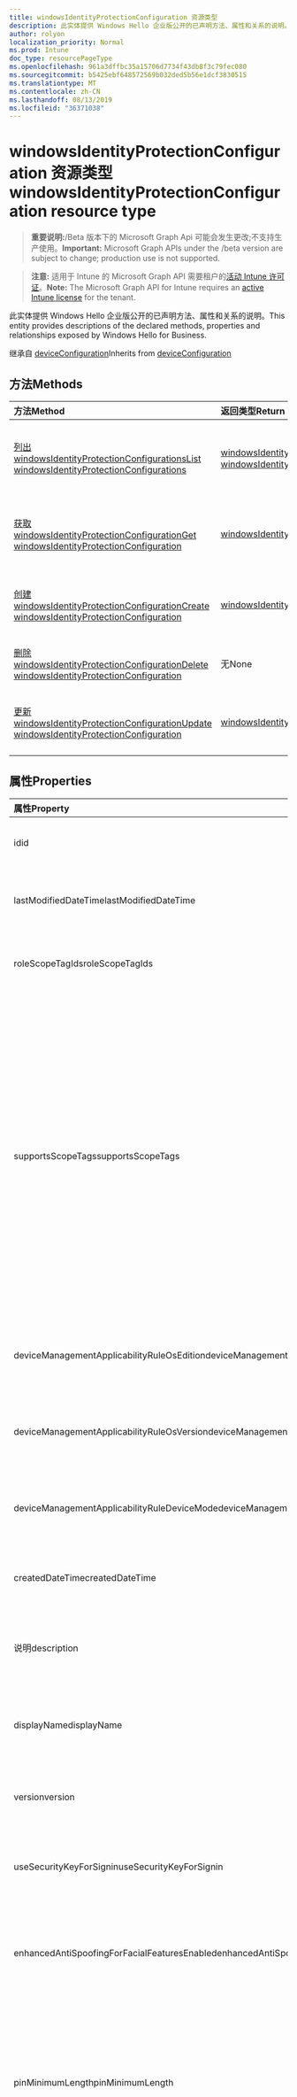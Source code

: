 ```yaml
---
title: windowsIdentityProtectionConfiguration 资源类型
description: 此实体提供 Windows Hello 企业版公开的已声明方法、属性和关系的说明。
author: rolyon
localization_priority: Normal
ms.prod: Intune
doc_type: resourcePageType
ms.openlocfilehash: 961a3dffbc35a15706d7734f43db8f3c79fec080
ms.sourcegitcommit: b5425ebf648572569b032ded5b56e1dcf3830515
ms.translationtype: MT
ms.contentlocale: zh-CN
ms.lasthandoff: 08/13/2019
ms.locfileid: "36371038"
---
```

# <a name="windowsidentityprotectionconfiguration-resource-type"></a><span data-ttu-id="36f43-103">windowsIdentityProtectionConfiguration 资源类型</span><span class="sxs-lookup"><span data-stu-id="36f43-103">windowsIdentityProtectionConfiguration resource type</span></span>

> <span data-ttu-id="36f43-104">**重要说明:**/Beta 版本下的 Microsoft Graph Api 可能会发生更改;不支持生产使用。</span><span class="sxs-lookup"><span data-stu-id="36f43-104">**Important:** Microsoft Graph APIs under the /beta version are subject to change; production use is not supported.</span></span>

> <span data-ttu-id="36f43-105">**注意:** 适用于 Intune 的 Microsoft Graph API 需要租户的[活动 Intune 许可证](https://go.microsoft.com/fwlink/?linkid=839381)。</span><span class="sxs-lookup"><span data-stu-id="36f43-105">**Note:** The Microsoft Graph API for Intune requires an [active Intune license](https://go.microsoft.com/fwlink/?linkid=839381) for the tenant.</span></span>

<span data-ttu-id="36f43-106">此实体提供 Windows Hello 企业版公开的已声明方法、属性和关系的说明。</span><span class="sxs-lookup"><span data-stu-id="36f43-106">This entity provides descriptions of the declared methods, properties and relationships exposed by Windows Hello for Business.</span></span>


<span data-ttu-id="36f43-107">继承自 [deviceConfiguration](../resources/intune-deviceconfig-deviceconfiguration.md)</span><span class="sxs-lookup"><span data-stu-id="36f43-107">Inherits from [deviceConfiguration](../resources/intune-deviceconfig-deviceconfiguration.md)</span></span>

## <a name="methods"></a><span data-ttu-id="36f43-108">方法</span><span class="sxs-lookup"><span data-stu-id="36f43-108">Methods</span></span>
|<span data-ttu-id="36f43-109">方法</span><span class="sxs-lookup"><span data-stu-id="36f43-109">Method</span></span>|<span data-ttu-id="36f43-110">返回类型</span><span class="sxs-lookup"><span data-stu-id="36f43-110">Return Type</span></span>|<span data-ttu-id="36f43-111">说明</span><span class="sxs-lookup"><span data-stu-id="36f43-111">Description</span></span>|
|:---|:---|:---|
|[<span data-ttu-id="36f43-112">列出 windowsIdentityProtectionConfigurations</span><span class="sxs-lookup"><span data-stu-id="36f43-112">List windowsIdentityProtectionConfigurations</span></span>](../api/intune-deviceconfig-windowsidentityprotectionconfiguration-list.md)|<span data-ttu-id="36f43-113">[windowsIdentityProtectionConfiguration](../resources/intune-deviceconfig-windowsidentityprotectionconfiguration.md)集合</span><span class="sxs-lookup"><span data-stu-id="36f43-113">[windowsIdentityProtectionConfiguration](../resources/intune-deviceconfig-windowsidentityprotectionconfiguration.md) collection</span></span>|<span data-ttu-id="36f43-114">列出[windowsIdentityProtectionConfiguration](../resources/intune-deviceconfig-windowsidentityprotectionconfiguration.md)对象的属性和关系。</span><span class="sxs-lookup"><span data-stu-id="36f43-114">List properties and relationships of the [windowsIdentityProtectionConfiguration](../resources/intune-deviceconfig-windowsidentityprotectionconfiguration.md) objects.</span></span>|
|[<span data-ttu-id="36f43-115">获取 windowsIdentityProtectionConfiguration</span><span class="sxs-lookup"><span data-stu-id="36f43-115">Get windowsIdentityProtectionConfiguration</span></span>](../api/intune-deviceconfig-windowsidentityprotectionconfiguration-get.md)|[<span data-ttu-id="36f43-116">windowsIdentityProtectionConfiguration</span><span class="sxs-lookup"><span data-stu-id="36f43-116">windowsIdentityProtectionConfiguration</span></span>](../resources/intune-deviceconfig-windowsidentityprotectionconfiguration.md)|<span data-ttu-id="36f43-117">读取[windowsIdentityProtectionConfiguration](../resources/intune-deviceconfig-windowsidentityprotectionconfiguration.md)对象的属性和关系。</span><span class="sxs-lookup"><span data-stu-id="36f43-117">Read properties and relationships of the [windowsIdentityProtectionConfiguration](../resources/intune-deviceconfig-windowsidentityprotectionconfiguration.md) object.</span></span>|
|[<span data-ttu-id="36f43-118">创建 windowsIdentityProtectionConfiguration</span><span class="sxs-lookup"><span data-stu-id="36f43-118">Create windowsIdentityProtectionConfiguration</span></span>](../api/intune-deviceconfig-windowsidentityprotectionconfiguration-create.md)|[<span data-ttu-id="36f43-119">windowsIdentityProtectionConfiguration</span><span class="sxs-lookup"><span data-stu-id="36f43-119">windowsIdentityProtectionConfiguration</span></span>](../resources/intune-deviceconfig-windowsidentityprotectionconfiguration.md)|<span data-ttu-id="36f43-120">创建新的[windowsIdentityProtectionConfiguration](../resources/intune-deviceconfig-windowsidentityprotectionconfiguration.md)对象。</span><span class="sxs-lookup"><span data-stu-id="36f43-120">Create a new [windowsIdentityProtectionConfiguration](../resources/intune-deviceconfig-windowsidentityprotectionconfiguration.md) object.</span></span>|
|[<span data-ttu-id="36f43-121">删除 windowsIdentityProtectionConfiguration</span><span class="sxs-lookup"><span data-stu-id="36f43-121">Delete windowsIdentityProtectionConfiguration</span></span>](../api/intune-deviceconfig-windowsidentityprotectionconfiguration-delete.md)|<span data-ttu-id="36f43-122">无</span><span class="sxs-lookup"><span data-stu-id="36f43-122">None</span></span>|<span data-ttu-id="36f43-123">删除[windowsIdentityProtectionConfiguration](../resources/intune-deviceconfig-windowsidentityprotectionconfiguration.md)。</span><span class="sxs-lookup"><span data-stu-id="36f43-123">Deletes a [windowsIdentityProtectionConfiguration](../resources/intune-deviceconfig-windowsidentityprotectionconfiguration.md).</span></span>|
|[<span data-ttu-id="36f43-124">更新 windowsIdentityProtectionConfiguration</span><span class="sxs-lookup"><span data-stu-id="36f43-124">Update windowsIdentityProtectionConfiguration</span></span>](../api/intune-deviceconfig-windowsidentityprotectionconfiguration-update.md)|[<span data-ttu-id="36f43-125">windowsIdentityProtectionConfiguration</span><span class="sxs-lookup"><span data-stu-id="36f43-125">windowsIdentityProtectionConfiguration</span></span>](../resources/intune-deviceconfig-windowsidentityprotectionconfiguration.md)|<span data-ttu-id="36f43-126">更新[windowsIdentityProtectionConfiguration](../resources/intune-deviceconfig-windowsidentityprotectionconfiguration.md)对象的属性。</span><span class="sxs-lookup"><span data-stu-id="36f43-126">Update the properties of a [windowsIdentityProtectionConfiguration](../resources/intune-deviceconfig-windowsidentityprotectionconfiguration.md) object.</span></span>|

## <a name="properties"></a><span data-ttu-id="36f43-127">属性</span><span class="sxs-lookup"><span data-stu-id="36f43-127">Properties</span></span>
|<span data-ttu-id="36f43-128">属性</span><span class="sxs-lookup"><span data-stu-id="36f43-128">Property</span></span>|<span data-ttu-id="36f43-129">类型</span><span class="sxs-lookup"><span data-stu-id="36f43-129">Type</span></span>|<span data-ttu-id="36f43-130">说明</span><span class="sxs-lookup"><span data-stu-id="36f43-130">Description</span></span>|
|:---|:---|:---|
|<span data-ttu-id="36f43-131">id</span><span class="sxs-lookup"><span data-stu-id="36f43-131">id</span></span>|<span data-ttu-id="36f43-132">字符串</span><span class="sxs-lookup"><span data-stu-id="36f43-132">String</span></span>|<span data-ttu-id="36f43-133">实体的键。</span><span class="sxs-lookup"><span data-stu-id="36f43-133">Key of the entity.</span></span> <span data-ttu-id="36f43-134">继承自 [deviceConfiguration](../resources/intune-deviceconfig-deviceconfiguration.md)</span><span class="sxs-lookup"><span data-stu-id="36f43-134">Inherited from [deviceConfiguration](../resources/intune-deviceconfig-deviceconfiguration.md)</span></span>|
|<span data-ttu-id="36f43-135">lastModifiedDateTime</span><span class="sxs-lookup"><span data-stu-id="36f43-135">lastModifiedDateTime</span></span>|<span data-ttu-id="36f43-136">DateTimeOffset</span><span class="sxs-lookup"><span data-stu-id="36f43-136">DateTimeOffset</span></span>|<span data-ttu-id="36f43-137">上次修改对象的日期/时间。</span><span class="sxs-lookup"><span data-stu-id="36f43-137">DateTime the object was last modified.</span></span> <span data-ttu-id="36f43-138">继承自 [deviceConfiguration](../resources/intune-deviceconfig-deviceconfiguration.md)</span><span class="sxs-lookup"><span data-stu-id="36f43-138">Inherited from [deviceConfiguration](../resources/intune-deviceconfig-deviceconfiguration.md)</span></span>|
|<span data-ttu-id="36f43-139">roleScopeTagIds</span><span class="sxs-lookup"><span data-stu-id="36f43-139">roleScopeTagIds</span></span>|<span data-ttu-id="36f43-140">String collection</span><span class="sxs-lookup"><span data-stu-id="36f43-140">String collection</span></span>|<span data-ttu-id="36f43-141">此实体实例的范围标记列表。</span><span class="sxs-lookup"><span data-stu-id="36f43-141">List of Scope Tags for this Entity instance.</span></span> <span data-ttu-id="36f43-142">继承自 [deviceConfiguration](../resources/intune-deviceconfig-deviceconfiguration.md)</span><span class="sxs-lookup"><span data-stu-id="36f43-142">Inherited from [deviceConfiguration](../resources/intune-deviceconfig-deviceconfiguration.md)</span></span>|
|<span data-ttu-id="36f43-143">supportsScopeTags</span><span class="sxs-lookup"><span data-stu-id="36f43-143">supportsScopeTags</span></span>|<span data-ttu-id="36f43-144">Boolean</span><span class="sxs-lookup"><span data-stu-id="36f43-144">Boolean</span></span>|<span data-ttu-id="36f43-145">指示基础设备配置是否支持作用域标记的分配。</span><span class="sxs-lookup"><span data-stu-id="36f43-145">Indicates whether or not the underlying Device Configuration supports the assignment of scope tags.</span></span> <span data-ttu-id="36f43-146">如果此值为 false, 则不允许分配给 ScopeTags 属性, 并且实体将对作用域用户不可见。</span><span class="sxs-lookup"><span data-stu-id="36f43-146">Assigning to the ScopeTags property is not allowed when this value is false and entities will not be visible to scoped users.</span></span> <span data-ttu-id="36f43-147">这适用于在 Silverlight 中创建的旧版策略, 可以通过在 Azure 门户中删除并重新创建策略来解决此事件。</span><span class="sxs-lookup"><span data-stu-id="36f43-147">This occurs for Legacy policies created in Silverlight and can be resolved by deleting and recreating the policy in the Azure Portal.</span></span> <span data-ttu-id="36f43-148">此属性是只读的。</span><span class="sxs-lookup"><span data-stu-id="36f43-148">This property is read-only.</span></span> <span data-ttu-id="36f43-149">继承自 [deviceConfiguration](../resources/intune-deviceconfig-deviceconfiguration.md)</span><span class="sxs-lookup"><span data-stu-id="36f43-149">Inherited from [deviceConfiguration](../resources/intune-deviceconfig-deviceconfiguration.md)</span></span>|
|<span data-ttu-id="36f43-150">deviceManagementApplicabilityRuleOsEdition</span><span class="sxs-lookup"><span data-stu-id="36f43-150">deviceManagementApplicabilityRuleOsEdition</span></span>|[<span data-ttu-id="36f43-151">deviceManagementApplicabilityRuleOsEdition</span><span class="sxs-lookup"><span data-stu-id="36f43-151">deviceManagementApplicabilityRuleOsEdition</span></span>](../resources/intune-deviceconfig-devicemanagementapplicabilityruleosedition.md)|<span data-ttu-id="36f43-152">适用于此策略的操作系统版本。</span><span class="sxs-lookup"><span data-stu-id="36f43-152">The OS edition applicability for this Policy.</span></span> <span data-ttu-id="36f43-153">继承自 [deviceConfiguration](../resources/intune-deviceconfig-deviceconfiguration.md)</span><span class="sxs-lookup"><span data-stu-id="36f43-153">Inherited from [deviceConfiguration](../resources/intune-deviceconfig-deviceconfiguration.md)</span></span>|
|<span data-ttu-id="36f43-154">deviceManagementApplicabilityRuleOsVersion</span><span class="sxs-lookup"><span data-stu-id="36f43-154">deviceManagementApplicabilityRuleOsVersion</span></span>|[<span data-ttu-id="36f43-155">deviceManagementApplicabilityRuleOsVersion</span><span class="sxs-lookup"><span data-stu-id="36f43-155">deviceManagementApplicabilityRuleOsVersion</span></span>](../resources/intune-deviceconfig-devicemanagementapplicabilityruleosversion.md)|<span data-ttu-id="36f43-156">此策略的操作系统版本适用性规则。</span><span class="sxs-lookup"><span data-stu-id="36f43-156">The OS version applicability rule for this Policy.</span></span> <span data-ttu-id="36f43-157">继承自 [deviceConfiguration](../resources/intune-deviceconfig-deviceconfiguration.md)</span><span class="sxs-lookup"><span data-stu-id="36f43-157">Inherited from [deviceConfiguration](../resources/intune-deviceconfig-deviceconfiguration.md)</span></span>|
|<span data-ttu-id="36f43-158">deviceManagementApplicabilityRuleDeviceMode</span><span class="sxs-lookup"><span data-stu-id="36f43-158">deviceManagementApplicabilityRuleDeviceMode</span></span>|[<span data-ttu-id="36f43-159">deviceManagementApplicabilityRuleDeviceMode</span><span class="sxs-lookup"><span data-stu-id="36f43-159">deviceManagementApplicabilityRuleDeviceMode</span></span>](../resources/intune-deviceconfig-devicemanagementapplicabilityruledevicemode.md)|<span data-ttu-id="36f43-160">此策略的设备模式适用性规则。</span><span class="sxs-lookup"><span data-stu-id="36f43-160">The device mode applicability rule for this Policy.</span></span> <span data-ttu-id="36f43-161">继承自 [deviceConfiguration](../resources/intune-deviceconfig-deviceconfiguration.md)</span><span class="sxs-lookup"><span data-stu-id="36f43-161">Inherited from [deviceConfiguration](../resources/intune-deviceconfig-deviceconfiguration.md)</span></span>|
|<span data-ttu-id="36f43-162">createdDateTime</span><span class="sxs-lookup"><span data-stu-id="36f43-162">createdDateTime</span></span>|<span data-ttu-id="36f43-163">DateTimeOffset</span><span class="sxs-lookup"><span data-stu-id="36f43-163">DateTimeOffset</span></span>|<span data-ttu-id="36f43-164">创建对象的日期/时间。</span><span class="sxs-lookup"><span data-stu-id="36f43-164">DateTime the object was created.</span></span> <span data-ttu-id="36f43-165">继承自 [deviceConfiguration](../resources/intune-deviceconfig-deviceconfiguration.md)</span><span class="sxs-lookup"><span data-stu-id="36f43-165">Inherited from [deviceConfiguration](../resources/intune-deviceconfig-deviceconfiguration.md)</span></span>|
|<span data-ttu-id="36f43-166">说明</span><span class="sxs-lookup"><span data-stu-id="36f43-166">description</span></span>|<span data-ttu-id="36f43-167">String</span><span class="sxs-lookup"><span data-stu-id="36f43-167">String</span></span>|<span data-ttu-id="36f43-168">管理员提供的设备配置的说明。</span><span class="sxs-lookup"><span data-stu-id="36f43-168">Admin provided description of the Device Configuration.</span></span> <span data-ttu-id="36f43-169">继承自 [deviceConfiguration](../resources/intune-deviceconfig-deviceconfiguration.md)</span><span class="sxs-lookup"><span data-stu-id="36f43-169">Inherited from [deviceConfiguration](../resources/intune-deviceconfig-deviceconfiguration.md)</span></span>|
|<span data-ttu-id="36f43-170">displayName</span><span class="sxs-lookup"><span data-stu-id="36f43-170">displayName</span></span>|<span data-ttu-id="36f43-171">String</span><span class="sxs-lookup"><span data-stu-id="36f43-171">String</span></span>|<span data-ttu-id="36f43-172">管理员提供的设备配置的名称。</span><span class="sxs-lookup"><span data-stu-id="36f43-172">Admin provided name of the device configuration.</span></span> <span data-ttu-id="36f43-173">继承自 [deviceConfiguration](../resources/intune-deviceconfig-deviceconfiguration.md)</span><span class="sxs-lookup"><span data-stu-id="36f43-173">Inherited from [deviceConfiguration](../resources/intune-deviceconfig-deviceconfiguration.md)</span></span>|
|<span data-ttu-id="36f43-174">version</span><span class="sxs-lookup"><span data-stu-id="36f43-174">version</span></span>|<span data-ttu-id="36f43-175">Int32</span><span class="sxs-lookup"><span data-stu-id="36f43-175">Int32</span></span>|<span data-ttu-id="36f43-176">设备配置的版本。</span><span class="sxs-lookup"><span data-stu-id="36f43-176">Version of the device configuration.</span></span> <span data-ttu-id="36f43-177">继承自 [deviceConfiguration](../resources/intune-deviceconfig-deviceconfiguration.md)</span><span class="sxs-lookup"><span data-stu-id="36f43-177">Inherited from [deviceConfiguration](../resources/intune-deviceconfig-deviceconfiguration.md)</span></span>|
|<span data-ttu-id="36f43-178">useSecurityKeyForSignin</span><span class="sxs-lookup"><span data-stu-id="36f43-178">useSecurityKeyForSignin</span></span>|<span data-ttu-id="36f43-179">Boolean</span><span class="sxs-lookup"><span data-stu-id="36f43-179">Boolean</span></span>|<span data-ttu-id="36f43-180">用于将 Windows Hello 安全密钥启用为登录凭据的布尔值。</span><span class="sxs-lookup"><span data-stu-id="36f43-180">Boolean value used to enable the Windows Hello security key as a logon credential.</span></span>|
|<span data-ttu-id="36f43-181">enhancedAntiSpoofingForFacialFeaturesEnabled</span><span class="sxs-lookup"><span data-stu-id="36f43-181">enhancedAntiSpoofingForFacialFeaturesEnabled</span></span>|<span data-ttu-id="36f43-182">Boolean</span><span class="sxs-lookup"><span data-stu-id="36f43-182">Boolean</span></span>|<span data-ttu-id="36f43-183">用于在 Windows Hello 人脸身份验证中为面部功能识别启用增强型反欺骗的布尔值。</span><span class="sxs-lookup"><span data-stu-id="36f43-183">Boolean value used to enable enhanced anti-spoofing for facial feature recognition on Windows Hello face authentication.</span></span>|
|<span data-ttu-id="36f43-184">pinMinimumLength</span><span class="sxs-lookup"><span data-stu-id="36f43-184">pinMinimumLength</span></span>|<span data-ttu-id="36f43-185">Int32</span><span class="sxs-lookup"><span data-stu-id="36f43-185">Int32</span></span>|<span data-ttu-id="36f43-186">整数值, 用于设置 Windows Hello 企业版 PIN 所需的最小字符数。</span><span class="sxs-lookup"><span data-stu-id="36f43-186">Integer value that sets the minimum number of characters required for the Windows Hello for Business PIN.</span></span> <span data-ttu-id="36f43-187">有效值为4到 127, 且小于或等于最大 PIN 的值集。</span><span class="sxs-lookup"><span data-stu-id="36f43-187">Valid values are 4 to 127 inclusive and less than or equal to the value set for the maximum PIN.</span></span> <span data-ttu-id="36f43-188">有效值为4至127</span><span class="sxs-lookup"><span data-stu-id="36f43-188">Valid values 4 to 127</span></span>|
|<span data-ttu-id="36f43-189">pinMaximumLength</span><span class="sxs-lookup"><span data-stu-id="36f43-189">pinMaximumLength</span></span>|<span data-ttu-id="36f43-190">Int32</span><span class="sxs-lookup"><span data-stu-id="36f43-190">Int32</span></span>|<span data-ttu-id="36f43-191">整数值, 用于设置允许的工作 PIN 的最大字符数。</span><span class="sxs-lookup"><span data-stu-id="36f43-191">Integer value that sets the maximum number of characters allowed for the work PIN.</span></span> <span data-ttu-id="36f43-192">有效值为4到 127, 并大于或等于最小 PIN 的值集。</span><span class="sxs-lookup"><span data-stu-id="36f43-192">Valid values are 4 to 127 inclusive and greater than or equal to the value set for the minimum PIN.</span></span> <span data-ttu-id="36f43-193">有效值为4至127</span><span class="sxs-lookup"><span data-stu-id="36f43-193">Valid values 4 to 127</span></span>|
|<span data-ttu-id="36f43-194">pinUppercaseCharactersUsage</span><span class="sxs-lookup"><span data-stu-id="36f43-194">pinUppercaseCharactersUsage</span></span>|[<span data-ttu-id="36f43-195">configurationUsage</span><span class="sxs-lookup"><span data-stu-id="36f43-195">configurationUsage</span></span>](../resources/intune-deviceconfig-configurationusage.md)|<span data-ttu-id="36f43-196">此值配置 Windows Hello 企业版 PIN 中的大写字符的使用。</span><span class="sxs-lookup"><span data-stu-id="36f43-196">This value configures the use of uppercase characters in the Windows Hello for Business PIN.</span></span> <span data-ttu-id="36f43-197">可取值为：`blocked`、`required`、`allowed`。</span><span class="sxs-lookup"><span data-stu-id="36f43-197">Possible values are: `blocked`, `required`, `allowed`.</span></span>|
|<span data-ttu-id="36f43-198">pinLowercaseCharactersUsage</span><span class="sxs-lookup"><span data-stu-id="36f43-198">pinLowercaseCharactersUsage</span></span>|[<span data-ttu-id="36f43-199">configurationUsage</span><span class="sxs-lookup"><span data-stu-id="36f43-199">configurationUsage</span></span>](../resources/intune-deviceconfig-configurationusage.md)|<span data-ttu-id="36f43-200">此值配置 Windows Hello 企业版 PIN 中的小写字符的使用。</span><span class="sxs-lookup"><span data-stu-id="36f43-200">This value configures the use of lowercase characters in the Windows Hello for Business PIN.</span></span> <span data-ttu-id="36f43-201">可取值为：`blocked`、`required`、`allowed`。</span><span class="sxs-lookup"><span data-stu-id="36f43-201">Possible values are: `blocked`, `required`, `allowed`.</span></span>|
|<span data-ttu-id="36f43-202">pinSpecialCharactersUsage</span><span class="sxs-lookup"><span data-stu-id="36f43-202">pinSpecialCharactersUsage</span></span>|[<span data-ttu-id="36f43-203">configurationUsage</span><span class="sxs-lookup"><span data-stu-id="36f43-203">configurationUsage</span></span>](../resources/intune-deviceconfig-configurationusage.md)|<span data-ttu-id="36f43-204">控制在 Windows Hello 企业版 PIN 中使用特殊字符的功能。</span><span class="sxs-lookup"><span data-stu-id="36f43-204">Controls the ability to use special characters in the Windows Hello for Business PIN.</span></span> <span data-ttu-id="36f43-205">可取值为：`blocked`、`required`、`allowed`。</span><span class="sxs-lookup"><span data-stu-id="36f43-205">Possible values are: `blocked`, `required`, `allowed`.</span></span>|
|<span data-ttu-id="36f43-206">pinExpirationInDays</span><span class="sxs-lookup"><span data-stu-id="36f43-206">pinExpirationInDays</span></span>|<span data-ttu-id="36f43-207">Int32</span><span class="sxs-lookup"><span data-stu-id="36f43-207">Int32</span></span>|<span data-ttu-id="36f43-208">Integer 值指定在系统要求用户更改 PIN 之前可以使用 PIN 的时间段 (以天为单位)。</span><span class="sxs-lookup"><span data-stu-id="36f43-208">Integer value specifies the period (in days) that a PIN can be used before the system requires the user to change it.</span></span> <span data-ttu-id="36f43-209">有效值为0至 730, 含0到。</span><span class="sxs-lookup"><span data-stu-id="36f43-209">Valid values are 0 to 730 inclusive.</span></span> <span data-ttu-id="36f43-210">有效值为 0 至 730</span><span class="sxs-lookup"><span data-stu-id="36f43-210">Valid values 0 to 730</span></span>|
|<span data-ttu-id="36f43-211">pinPreviousBlockCount</span><span class="sxs-lookup"><span data-stu-id="36f43-211">pinPreviousBlockCount</span></span>|<span data-ttu-id="36f43-212">Int32</span><span class="sxs-lookup"><span data-stu-id="36f43-212">Int32</span></span>|<span data-ttu-id="36f43-213">控制阻止用户使用过去的 Pin 的功能。</span><span class="sxs-lookup"><span data-stu-id="36f43-213">Controls the ability to prevent users from using past PINs.</span></span> <span data-ttu-id="36f43-214">必须在0和50之间设置此值 (包括这两个值), 并且用户的当前 PIN 包含在该计数中。</span><span class="sxs-lookup"><span data-stu-id="36f43-214">This must be set between 0 and 50, inclusive, and the current PIN of the user is included in that count.</span></span> <span data-ttu-id="36f43-215">如果设置为 0, 则不存储以前的 Pin。</span><span class="sxs-lookup"><span data-stu-id="36f43-215">If set to 0, previous PINs are not stored.</span></span> <span data-ttu-id="36f43-216">PIN 历史记录不会通过 PIN 重置来保留。</span><span class="sxs-lookup"><span data-stu-id="36f43-216">PIN history is not preserved through a PIN reset.</span></span> <span data-ttu-id="36f43-217">有效值为 0 至 50</span><span class="sxs-lookup"><span data-stu-id="36f43-217">Valid values 0 to 50</span></span>|
|<span data-ttu-id="36f43-218">pinRecoveryEnabled</span><span class="sxs-lookup"><span data-stu-id="36f43-218">pinRecoveryEnabled</span></span>|<span data-ttu-id="36f43-219">Boolean</span><span class="sxs-lookup"><span data-stu-id="36f43-219">Boolean</span></span>|<span data-ttu-id="36f43-220">允许用户使用 Windows Hello 企业版 PIN 恢复服务更改其 PIN 的布尔值。</span><span class="sxs-lookup"><span data-stu-id="36f43-220">Boolean value that enables a user to change their PIN by using the Windows Hello for Business PIN recovery service.</span></span>|
|<span data-ttu-id="36f43-221">securityDeviceRequired</span><span class="sxs-lookup"><span data-stu-id="36f43-221">securityDeviceRequired</span></span>|<span data-ttu-id="36f43-222">Boolean</span><span class="sxs-lookup"><span data-stu-id="36f43-222">Boolean</span></span>|<span data-ttu-id="36f43-223">控制是否需要用于设置 Windows Hello 企业版的受信任的平台模块 (TPM)。</span><span class="sxs-lookup"><span data-stu-id="36f43-223">Controls whether to require a Trusted Platform Module (TPM) for provisioning Windows Hello for Business.</span></span> <span data-ttu-id="36f43-224">TPM 在其他设备上不能使用存储在其上的数据带来额外的安全性优势。</span><span class="sxs-lookup"><span data-stu-id="36f43-224">A TPM provides an additional security benefit in that data stored on it cannot be used on other devices.</span></span> <span data-ttu-id="36f43-225">如果设置为 False, 即使没有可用的 TPM, 所有设备也可以预配 Windows Hello 企业版。</span><span class="sxs-lookup"><span data-stu-id="36f43-225">If set to False, all devices can provision Windows Hello for Business even if there is not a usable TPM.</span></span>|
|<span data-ttu-id="36f43-226">unlockWithBiometricsEnabled</span><span class="sxs-lookup"><span data-stu-id="36f43-226">unlockWithBiometricsEnabled</span></span>|<span data-ttu-id="36f43-227">Boolean</span><span class="sxs-lookup"><span data-stu-id="36f43-227">Boolean</span></span>|<span data-ttu-id="36f43-228">控制使用生物特征手势 (如面孔和指纹) 作为 Windows Hello 企业版 PIN 的替代方法。</span><span class="sxs-lookup"><span data-stu-id="36f43-228">Controls the use of biometric gestures, such as face and fingerprint, as an alternative to the Windows Hello for Business PIN.</span></span>  <span data-ttu-id="36f43-229">如果设置为 False, 则不允许使用生物特征手势。</span><span class="sxs-lookup"><span data-stu-id="36f43-229">If set to False, biometric gestures are not allowed.</span></span> <span data-ttu-id="36f43-230">用户仍必须在发生故障时将 PIN 配置为备份。</span><span class="sxs-lookup"><span data-stu-id="36f43-230">Users must still configure a PIN as a backup in case of failures.</span></span>|
|<span data-ttu-id="36f43-231">useCertificatesForOnPremisesAuthEnabled</span><span class="sxs-lookup"><span data-stu-id="36f43-231">useCertificatesForOnPremisesAuthEnabled</span></span>|<span data-ttu-id="36f43-232">Boolean</span><span class="sxs-lookup"><span data-stu-id="36f43-232">Boolean</span></span>|<span data-ttu-id="36f43-233">使 Windows Hello 企业版能够使用证书对本地资源进行身份验证的布尔值。</span><span class="sxs-lookup"><span data-stu-id="36f43-233">Boolean value that enables Windows Hello for Business to use certificates to authenticate on-premise resources.</span></span>|
|<span data-ttu-id="36f43-234">windowsHelloForBusinessBlocked</span><span class="sxs-lookup"><span data-stu-id="36f43-234">windowsHelloForBusinessBlocked</span></span>|<span data-ttu-id="36f43-235">Boolean</span><span class="sxs-lookup"><span data-stu-id="36f43-235">Boolean</span></span>|<span data-ttu-id="36f43-236">一个布尔值, 它将 Windows Hello 企业版作为登录 Windows 的方法来阻止。</span><span class="sxs-lookup"><span data-stu-id="36f43-236">Boolean value that blocks Windows Hello for Business as a method for signing into Windows.</span></span>|

## <a name="relationships"></a><span data-ttu-id="36f43-237">关系</span><span class="sxs-lookup"><span data-stu-id="36f43-237">Relationships</span></span>
|<span data-ttu-id="36f43-238">关系</span><span class="sxs-lookup"><span data-stu-id="36f43-238">Relationship</span></span>|<span data-ttu-id="36f43-239">类型</span><span class="sxs-lookup"><span data-stu-id="36f43-239">Type</span></span>|<span data-ttu-id="36f43-240">说明</span><span class="sxs-lookup"><span data-stu-id="36f43-240">Description</span></span>|
|:---|:---|:---|
|<span data-ttu-id="36f43-241">groupAssignments</span><span class="sxs-lookup"><span data-stu-id="36f43-241">groupAssignments</span></span>|<span data-ttu-id="36f43-242">[deviceConfigurationGroupAssignment](../resources/intune-deviceconfig-deviceconfigurationgroupassignment.md)集合</span><span class="sxs-lookup"><span data-stu-id="36f43-242">[deviceConfigurationGroupAssignment](../resources/intune-deviceconfig-deviceconfigurationgroupassignment.md) collection</span></span>|<span data-ttu-id="36f43-243">设备配置文件的组分配列表。</span><span class="sxs-lookup"><span data-stu-id="36f43-243">The list of group assignments for the device configuration profile.</span></span> <span data-ttu-id="36f43-244">继承自 [deviceConfiguration](../resources/intune-deviceconfig-deviceconfiguration.md)</span><span class="sxs-lookup"><span data-stu-id="36f43-244">Inherited from [deviceConfiguration](../resources/intune-deviceconfig-deviceconfiguration.md)</span></span>|
|<span data-ttu-id="36f43-245">assignments</span><span class="sxs-lookup"><span data-stu-id="36f43-245">assignments</span></span>|<span data-ttu-id="36f43-246">[deviceConfigurationAssignment](../resources/intune-deviceconfig-deviceconfigurationassignment.md) 集合</span><span class="sxs-lookup"><span data-stu-id="36f43-246">[deviceConfigurationAssignment](../resources/intune-deviceconfig-deviceconfigurationassignment.md) collection</span></span>|<span data-ttu-id="36f43-247">设备配置文件的分配列表。</span><span class="sxs-lookup"><span data-stu-id="36f43-247">The list of assignments for the device configuration profile.</span></span> <span data-ttu-id="36f43-248">继承自 [deviceConfiguration](../resources/intune-deviceconfig-deviceconfiguration.md)</span><span class="sxs-lookup"><span data-stu-id="36f43-248">Inherited from [deviceConfiguration](../resources/intune-deviceconfig-deviceconfiguration.md)</span></span>|
|<span data-ttu-id="36f43-249">deviceStatuses</span><span class="sxs-lookup"><span data-stu-id="36f43-249">deviceStatuses</span></span>|<span data-ttu-id="36f43-250">[deviceConfigurationDeviceStatus](../resources/intune-deviceconfig-deviceconfigurationdevicestatus.md) 集合</span><span class="sxs-lookup"><span data-stu-id="36f43-250">[deviceConfigurationDeviceStatus](../resources/intune-deviceconfig-deviceconfigurationdevicestatus.md) collection</span></span>|<span data-ttu-id="36f43-251">按设备的设备配置安装状态。</span><span class="sxs-lookup"><span data-stu-id="36f43-251">Device configuration installation status by device.</span></span> <span data-ttu-id="36f43-252">继承自 [deviceConfiguration](../resources/intune-deviceconfig-deviceconfiguration.md)</span><span class="sxs-lookup"><span data-stu-id="36f43-252">Inherited from [deviceConfiguration](../resources/intune-deviceconfig-deviceconfiguration.md)</span></span>|
|<span data-ttu-id="36f43-253">userStatuses</span><span class="sxs-lookup"><span data-stu-id="36f43-253">userStatuses</span></span>|<span data-ttu-id="36f43-254">[deviceConfigurationUserStatus](../resources/intune-deviceconfig-deviceconfigurationuserstatus.md) 集合</span><span class="sxs-lookup"><span data-stu-id="36f43-254">[deviceConfigurationUserStatus](../resources/intune-deviceconfig-deviceconfigurationuserstatus.md) collection</span></span>|<span data-ttu-id="36f43-255">按用户的设备配置安装状态。</span><span class="sxs-lookup"><span data-stu-id="36f43-255">Device configuration installation status by user.</span></span> <span data-ttu-id="36f43-256">继承自 [deviceConfiguration](../resources/intune-deviceconfig-deviceconfiguration.md)</span><span class="sxs-lookup"><span data-stu-id="36f43-256">Inherited from [deviceConfiguration](../resources/intune-deviceconfig-deviceconfiguration.md)</span></span>|
|<span data-ttu-id="36f43-257">deviceStatusOverview</span><span class="sxs-lookup"><span data-stu-id="36f43-257">deviceStatusOverview</span></span>|[<span data-ttu-id="36f43-258">deviceConfigurationDeviceOverview</span><span class="sxs-lookup"><span data-stu-id="36f43-258">deviceConfigurationDeviceOverview</span></span>](../resources/intune-deviceconfig-deviceconfigurationdeviceoverview.md)|<span data-ttu-id="36f43-259">设备配置设备状态概述 继承自 [deviceConfiguration](../resources/intune-deviceconfig-deviceconfiguration.md)</span><span class="sxs-lookup"><span data-stu-id="36f43-259">Device Configuration devices status overview Inherited from [deviceConfiguration](../resources/intune-deviceconfig-deviceconfiguration.md)</span></span>|
|<span data-ttu-id="36f43-260">userStatusOverview</span><span class="sxs-lookup"><span data-stu-id="36f43-260">userStatusOverview</span></span>|[<span data-ttu-id="36f43-261">deviceConfigurationUserOverview</span><span class="sxs-lookup"><span data-stu-id="36f43-261">deviceConfigurationUserOverview</span></span>](../resources/intune-deviceconfig-deviceconfigurationuseroverview.md)|<span data-ttu-id="36f43-262">设备配置用户状态概述 继承自 [deviceConfiguration](../resources/intune-deviceconfig-deviceconfiguration.md)</span><span class="sxs-lookup"><span data-stu-id="36f43-262">Device Configuration users status overview Inherited from [deviceConfiguration](../resources/intune-deviceconfig-deviceconfiguration.md)</span></span>|
|<span data-ttu-id="36f43-263">deviceSettingStateSummaries</span><span class="sxs-lookup"><span data-stu-id="36f43-263">deviceSettingStateSummaries</span></span>|<span data-ttu-id="36f43-264">[settingStateDeviceSummary](../resources/intune-deviceconfig-settingstatedevicesummary.md) 集合</span><span class="sxs-lookup"><span data-stu-id="36f43-264">[settingStateDeviceSummary](../resources/intune-deviceconfig-settingstatedevicesummary.md) collection</span></span>|<span data-ttu-id="36f43-265">设备配置设置状态设备摘要 继承自 [deviceConfiguration](../resources/intune-deviceconfig-deviceconfiguration.md)</span><span class="sxs-lookup"><span data-stu-id="36f43-265">Device Configuration Setting State Device Summary Inherited from [deviceConfiguration](../resources/intune-deviceconfig-deviceconfiguration.md)</span></span>|

## <a name="json-representation"></a><span data-ttu-id="36f43-266">JSON 表示形式</span><span class="sxs-lookup"><span data-stu-id="36f43-266">JSON Representation</span></span>
<span data-ttu-id="36f43-267">下面是资源的 JSON 表示形式。</span><span class="sxs-lookup"><span data-stu-id="36f43-267">Here is a JSON representation of the resource.</span></span>
<!-- {
  "blockType": "resource",
  "keyProperty": "id",
  "@odata.type": "microsoft.graph.windowsIdentityProtectionConfiguration"
}
-->
``` json
{
  "@odata.type": "#microsoft.graph.windowsIdentityProtectionConfiguration",
  "id": "String (identifier)",
  "lastModifiedDateTime": "String (timestamp)",
  "roleScopeTagIds": [
    "String"
  ],
  "supportsScopeTags": true,
  "deviceManagementApplicabilityRuleOsEdition": {
    "@odata.type": "microsoft.graph.deviceManagementApplicabilityRuleOsEdition",
    "osEditionTypes": [
      "String"
    ],
    "name": "String",
    "ruleType": "String"
  },
  "deviceManagementApplicabilityRuleOsVersion": {
    "@odata.type": "microsoft.graph.deviceManagementApplicabilityRuleOsVersion",
    "minOSVersion": "String",
    "maxOSVersion": "String",
    "name": "String",
    "ruleType": "String"
  },
  "deviceManagementApplicabilityRuleDeviceMode": {
    "@odata.type": "microsoft.graph.deviceManagementApplicabilityRuleDeviceMode",
    "deviceMode": "String",
    "name": "String",
    "ruleType": "String"
  },
  "createdDateTime": "String (timestamp)",
  "description": "String",
  "displayName": "String",
  "version": 1024,
  "useSecurityKeyForSignin": true,
  "enhancedAntiSpoofingForFacialFeaturesEnabled": true,
  "pinMinimumLength": 1024,
  "pinMaximumLength": 1024,
  "pinUppercaseCharactersUsage": "String",
  "pinLowercaseCharactersUsage": "String",
  "pinSpecialCharactersUsage": "String",
  "pinExpirationInDays": 1024,
  "pinPreviousBlockCount": 1024,
  "pinRecoveryEnabled": true,
  "securityDeviceRequired": true,
  "unlockWithBiometricsEnabled": true,
  "useCertificatesForOnPremisesAuthEnabled": true,
  "windowsHelloForBusinessBlocked": true
}
```



